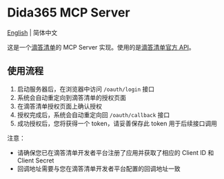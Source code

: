 # Dida365 MCP Server

[English](README.md) | 简体中文

这是一个[滴答清单](https://dida365.com)的 MCP Server 实现。使用的是[滴答清单官方 API](https://developer.dida365.com/api#/openapi)。

## 使用流程

1. 启动服务器后，在浏览器中访问 `/oauth/login` 接口
2. 系统会自动重定向到滴答清单的授权页面
3. 在滴答清单授权页面上确认授权
4. 授权完成后，系统会自动重定向回 `/oauth/callback` 接口
5. 成功授权后，您将获得一个 token，请妥善保存此 token 用于后续接口调用

注意：
- 请确保您已在滴答清单开发者平台注册了应用并获取了相应的 Client ID 和 Client Secret
- 回调地址需要与您在滴答清单开发者平台配置的回调地址一致